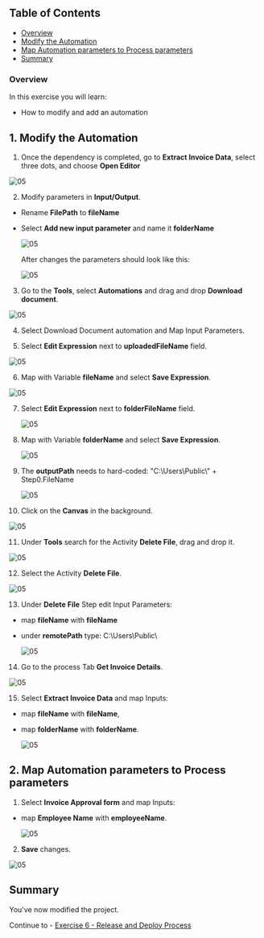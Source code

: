 ## Table of Contents
 - [Overview](#overview)
 - [Modify the Automation](#modifyAutomation)
 - [Map Automation parameters to Process parameters](#mapParameters)
 - [Summary](#summary)

### Overview <a name="overview"></a>

In this exercise you will learn:
- How to modify and add an automation

## 1. Modify the Automation <a name="modifyAutomation"></a>


1. Once the dependency is completed, go to **Extract Invoice Data**, select three dots, and choose **Open Editor**

  ![05](./images/010b.png)

2. Modify parameters in **Input/Output**.
- Rename **FilePath** to **fileName**
- Select **Add new input parameter** and name it **folderName**

  ![05](./images/016a.png)

    After changes the parameters should look like this:

  ![05](./images/017.png)

3. Go to the **Tools**, select **Automations** and drag and drop **Download document**.

  ![05](./images/018.png)

4. Select Download Document automation and Map Input Parameters.

5. Select **Edit Expression** next to **uploadedFileName** field.

  ![05](./images/019.png)

6. Map with Variable **fileName** and select **Save Expression**.

  ![05](./images/098.png)

7. Select **Edit Expression** next to **folderFileName** field.

    ![05](./images/097.png)

8. Map with Variable **folderName** and select **Save Expression**.

    ![05](./images/099.png)

9. The **outputPath** needs to hard-coded: "C:\\Users\\Public\\" + Step0.FileName

    ![05](./images/096.png)

10. Click on the **Canvas** in the background.

  ![05](./images/021.png)

11. Under **Tools** search for the Activity **Delete File**, drag and drop it.

  ![05](./images/022.png)

12. Select the Activity **Delete File**.

  ![05](./images/095.png)

13. Under **Delete File** Step edit Input Parameters:
- map **fileName** with **fileName**
- under **remotePath** type: C:\Users\Public\

  ![05](./images/023a.png)

14. Go to the process Tab **Get Invoice Details**.

  ![05](./images/094.png)

15. Select **Extract Invoice Data** and map Inputs:
- map **fileName** with **fileName**,
- map **folderName** with **folderName**.

  ![05](./images/024a.png)

## 2. Map Automation parameters to Process parameters <a name="mapParameters"></a>

1. Select **Invoice Approval form** and map Inputs:
- map **Employee Name** with **employeeName**.

  ![05](./images/025a.png)

2. **Save** changes.

  ![05](./images/026.png)

## Summary <a name="summary"></a>

You've now modified the project.

Continue to - [Exercise 6 - Release and Deploy Process](../6_ReleaseDeployProcess/run-release-deploy.md)

